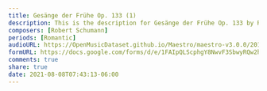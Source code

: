 ```yaml
---
title: Gesänge der Frühe Op. 133 (1)
description: This is the description for Gesänge der Frühe Op. 133 by Robert Schumann
composers: [Robert Schumann]
periods: [Romantic]
audioURL: https://OpenMusicDataset.github.io/Maestro/maestro-v3.0.0/2014/MIDI-UNPROCESSED_01-03_R1_2014_MID--AUDIO_02_R1_2014_wav--4.midi
formURL: https://docs.google.com/forms/d/e/1FAIpQLScphgY8NwvF3SbwyRQw2hX-9S7BAKncRKZsIzNGFsX2VuZvDA/viewform
comments: true
share: true
date: 2021-08-08T07:43:13-06:00
---
```

